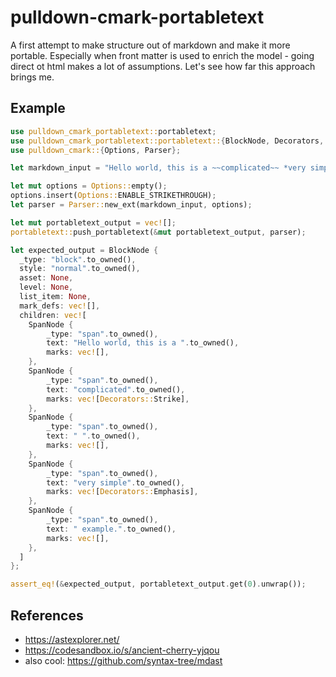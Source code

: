 # pulldown-cmark-portabletext

A first attempt to make structure out of markdown and make it more portable. Especially when front matter is used to enrich the model - going direct ot html makes a lot of assumptions. Let's see how far this approach brings me.

## Example

```rust
use pulldown_cmark_portabletext::portabletext;
use pulldown_cmark_portabletext::portabletext::{BlockNode, Decorators, SpanNode};
use pulldown_cmark::{Options, Parser};

let markdown_input = "Hello world, this is a ~~complicated~~ *very simple* example.";

let mut options = Options::empty();
options.insert(Options::ENABLE_STRIKETHROUGH);
let parser = Parser::new_ext(markdown_input, options);

let mut portabletext_output = vec![];
portabletext::push_portabletext(&mut portabletext_output, parser);

let expected_output = BlockNode { 
  _type: "block".to_owned(),
  style: "normal".to_owned(),
  asset: None,
  level: None,
  list_item: None,
  mark_defs: vec![],
  children: vec![
    SpanNode {
        _type: "span".to_owned(),
        text: "Hello world, this is a ".to_owned(),
        marks: vec![],
    },
    SpanNode {
        _type: "span".to_owned(),
        text: "complicated".to_owned(),
        marks: vec![Decorators::Strike],
    },
    SpanNode {
        _type: "span".to_owned(),
        text: " ".to_owned(),
        marks: vec![],
    },
    SpanNode {
        _type: "span".to_owned(),
        text: "very simple".to_owned(),
        marks: vec![Decorators::Emphasis],
    },
    SpanNode {
        _type: "span".to_owned(),
        text: " example.".to_owned(),
        marks: vec![],
    },
  ]
};

assert_eq!(&expected_output, portabletext_output.get(0).unwrap());
```

## References
* https://astexplorer.net/
* https://codesandbox.io/s/ancient-cherry-yjqou
* also cool: https://github.com/syntax-tree/mdast